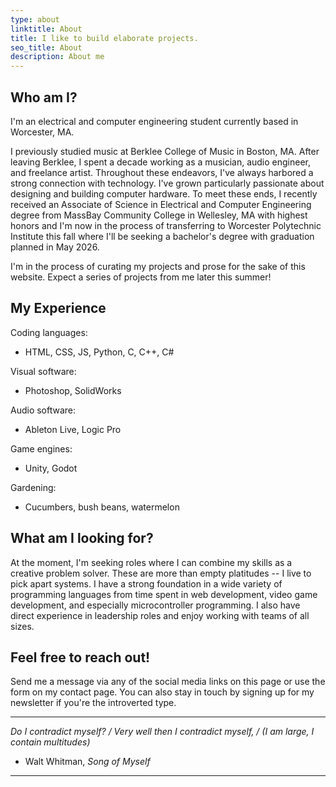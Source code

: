 ```yaml
---
type: about
linktitle: About
title: I like to build elaborate projects.
seo_title: About
description: About me
---
```


## Who am I?

I'm an electrical and computer engineering student currently based in Worcester, MA.

I previously studied music at Berklee College of Music in Boston, MA. After leaving Berklee, I spent a decade working as a musician, audio engineer, and freelance artist. Throughout these endeavors, I've always harbored a strong connection with technology. I've grown particularly passionate about designing and building computer hardware. To meet these ends, I recently received an Associate of Science in Electrical and Computer Engineering degree from MassBay Community College in Wellesley, MA with highest honors and I'm now in the process of transferring to Worcester Polytechnic Institute this fall where I'll be seeking a bachelor's degree with graduation planned in May 2026.

I'm in the process of curating my projects and prose for the sake of this website. Expect a series of projects from me later this summer!

## My Experience

Coding languages:
- HTML, CSS, JS, Python, C, C++, C#

Visual software:
- Photoshop, SolidWorks

Audio software:
- Ableton Live, Logic Pro

Game engines:
- Unity, Godot

Gardening:
- Cucumbers, bush beans, watermelon

## What am I looking for?

At the moment, I'm seeking roles where I can combine my skills as a creative problem solver. These are more than empty platitudes -- I live to pick apart systems. I have a strong foundation in a wide variety of programming languages from time spent in web development, video game development, and especially microcontroller programming. I also have direct experience in leadership roles and enjoy working with teams of all sizes.

## Feel free to reach out!

Send me a message via any of the social media links on this page or use the form on my contact page. You can also stay in touch by signing up for my newsletter if you're the introverted type.

---

*Do I contradict myself? / Very well then I contradict myself, / (I am large, I contain multitudes)*
- Walt Whitman, *Song of Myself*

---